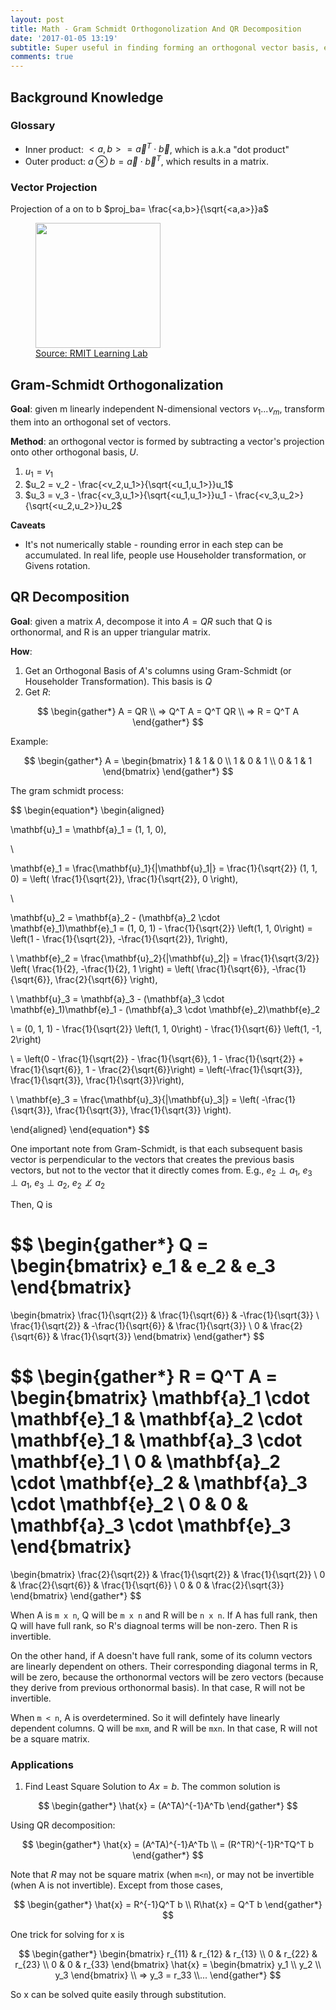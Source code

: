 ```yaml
---
layout: post
title: Math - Gram Schmidt Orthogonolization And QR Decomposition
date: '2017-01-05 13:19'
subtitle: Super useful in finding forming an orthogonal vector basis, e.g., Singular Value Decomposition
comments: true
---
```


## Background Knowledge

### Glossary

- Inner product: $<a,b> = \vec{a}^T \cdot \vec{b}$, which is a.k.a "dot product"
- Outer product: $a \otimes b = \vec{a} \cdot \vec{b}^T$, which results in a matrix.

### Vector Projection

Projection of a on to b $proj_ba= \frac{<a,b>}{\sqrt{<a,a>}}a$

<p align="center">
    <figure>
        <img src="https://github.com/user-attachments/assets/c646e1e5-2e46-4348-a862-be1dc63fd3f0" height="200" alt=""/>
        <figcaption><a href="https://www.google.com/url?sa=i&url=https%3A%2F%2Flearninglab.rmit.edu.au%2Fcontent%2Fv5-projection-vectors.html&psig=AOvVaw3fOwPqOMCslWyRPBmD2gXE&ust=1722182169016000&source=images&cd=vfe&opi=89978449&ved=0CBQQjhxqFwoTCPjUodXKx4cDFQAAAAAdAAAAABAJ">Source: RMIT Learning Lab</a></figcaption>
    </figure>
</p>

## Gram-Schmidt Orthogonalization

**Goal**: given m linearly independent N-dimensional vectors ${v_1 ... v_m}$, transform them into an orthogonal set of vectors.

**Method**: an orthogonal vector is formed by subtracting a vector's projection onto other orthogonal basis, $U$.
1. $u_1 = v_1$
2. $u_2 = v_2 - \frac{<v_2,u_1>}{\sqrt{<u_1,u_1>}}u_1$
3. $u_3 = v_3 - \frac{<v_3,u_1>}{\sqrt{<u_1,u_1>}}u_1 - \frac{<v_3,u_2>}{\sqrt{<u_2,u_2>}}u_2$

**Caveats**

- It's not numerically stable - rounding error in each step can be accumulated. In real life, people use Householder transformation, or Givens rotation.

## QR Decomposition

**Goal**: given a matrix $A$, decompose it into $A=QR$ such that Q is orthonormal, and R is an upper triangular matrix. 

**How**:
1. Get an Orthogonal Basis of $A$'s columns using Gram-Schmidt (or Householder Transformation). This basis is $Q$
2. Get $R$:

$$
\begin{gather*}
A = QR 
\\ => Q^T A = Q^T QR 
\\ => R = Q^T A
\end{gather*}
$$

Example:

$$
\begin{gather*}
A = \begin{bmatrix}
1 & 1 & 0 \\
1 & 0 & 1 \\
0 & 1 & 1
\end{bmatrix}
\end{gather*}
$$

The gram schmidt process:

$$
\begin{equation*}
\begin{aligned}

\mathbf{u}_1 = \mathbf{a}_1 = (1, 1, 0),

\\

\mathbf{e}_1 = \frac{\mathbf{u}_1}{\|\mathbf{u}_1\|} = \frac{1}{\sqrt{2}} (1, 1, 0) = \left( \frac{1}{\sqrt{2}}, \frac{1}{\sqrt{2}}, 0 \right),

\\

\mathbf{u}_2 = \mathbf{a}_2 - (\mathbf{a}_2 \cdot \mathbf{e}_1)\mathbf{e}_1 = (1, 0, 1) - \frac{1}{\sqrt{2}} \left(1, 1, 0\right) = \left(1 - \frac{1}{\sqrt{2}}, -\frac{1}{\sqrt{2}}, 1\right),

\\
\mathbf{e}_2 = \frac{\mathbf{u}_2}{\|\mathbf{u}_2\|} = \frac{1}{\sqrt{3/2}} \left( \frac{1}{2}, -\frac{1}{2}, 1 \right) = \left( \frac{1}{\sqrt{6}}, -\frac{1}{\sqrt{6}}, \frac{2}{\sqrt{6}} \right),

\\
\mathbf{u}_3 = \mathbf{a}_3 - (\mathbf{a}_3 \cdot \mathbf{e}_1)\mathbf{e}_1 - (\mathbf{a}_3 \cdot \mathbf{e}_2)\mathbf{e}_2

\\
= (0, 1, 1) - \frac{1}{\sqrt{2}} \left(1, 1, 0\right) - \frac{1}{\sqrt{6}} \left(1, -1, 2\right)

\\
= \left(0 - \frac{1}{\sqrt{2}} - \frac{1}{\sqrt{6}}, 1 - \frac{1}{\sqrt{2}} + \frac{1}{\sqrt{6}}, 1 - \frac{2}{\sqrt{6}}\right) = \left(-\frac{1}{\sqrt{3}}, \frac{1}{\sqrt{3}}, \frac{1}{\sqrt{3}}\right),

\\
\mathbf{e}_3 = \frac{\mathbf{u}_3}{\|\mathbf{u}_3\|} = \left( -\frac{1}{\sqrt{3}}, \frac{1}{\sqrt{3}}, \frac{1}{\sqrt{3}} \right).

\end{aligned}
\end{equation*}
$$

One important note from Gram-Schmidt, is that each subsequent basis vector is perpendicular to the vectors that creates the previous basis vectors, but not to the vector that it directly comes from. E.g., $e_2\perp a_1$, $e_3\perp a_1$, $e_3\perp a_2$, $e_2 \not\perp a_2$

Then, Q is 

$$
\begin{gather*}
Q = \begin{bmatrix}
e_1 & e_2 & e_3
\end{bmatrix}
= 
\begin{bmatrix} 
\frac{1}{\sqrt{2}} & \frac{1}{\sqrt{6}} & -\frac{1}{\sqrt{3}} \\
\frac{1}{\sqrt{2}} & -\frac{1}{\sqrt{6}} & \frac{1}{\sqrt{3}} \\
0 & \frac{2}{\sqrt{6}} & \frac{1}{\sqrt{3}}
\end{bmatrix}
\end{gather*}
$$

$$
\begin{gather*}
R = Q^T A = \begin{bmatrix} 
\mathbf{a}_1 \cdot \mathbf{e}_1 & \mathbf{a}_2 \cdot \mathbf{e}_1 & \mathbf{a}_3 \cdot \mathbf{e}_1 \\
0 & \mathbf{a}_2 \cdot \mathbf{e}_2 & \mathbf{a}_3 \cdot \mathbf{e}_2 \\
0 & 0 & \mathbf{a}_3 \cdot \mathbf{e}_3 
\end{bmatrix} 
= 
\begin{bmatrix} 
\frac{2}{\sqrt{2}} & \frac{1}{\sqrt{2}} & \frac{1}{\sqrt{2}} \\
0 & \frac{2}{\sqrt{6}} & \frac{1}{\sqrt{6}} \\
0 & 0 & \frac{2}{\sqrt{3}}
\end{bmatrix}
\end{gather*}
$$

When A is `m x n`, Q will be `m x n` and R will be `n x n`. If A has full rank, then Q will have full rank, so R's diagnoal terms will be non-zero. Then R is invertible. 

On the other hand, if A doesn't have full rank, some of its column vectors are linearly dependent on others. Their corresponding diagonal terms in R, will be zero, because the orthonormal vectors will be zero vectors (because they derive from previous orthonormal basis). In that case, R will not be invertible.

When `m < n`, A is overdetermined. So it will defintely have linearly dependent columns. Q will be `mxm`, and R will be `mxn`. In that case, R will not be a square matrix.

### Applications

1. Find Least Square Solution to $Ax = b$. The common solution is 

$$
\begin{gather*}
\hat{x} = (A^TA)^{-1}A^Tb
\end{gather*}
$$

Using QR decomposition:

$$
\begin{gather*}
\hat{x} = (A^TA)^{-1}A^Tb
\\ = (R^TR)^{-1}R^TQ^T b
\end{gather*}
$$

Note that $R$ may not be square matrix (when `m<n`), or may not be invertible (when A is not invertible). Except from those cases, 

$$
\begin{gather*}
\hat{x} = R^{-1}Q^T b
\\
R\hat{x} = Q^T b
\end{gather*}
$$

One trick for solving for x is 

$$
\begin{gather*}
\begin{bmatrix}
r_{11} & r_{12} & r_{13} \\
0 & r_{22} & r_{23} \\
0 & 0 & r_{33}
\end{bmatrix} \hat{x} = 
\begin{bmatrix}
y_1 \\ y_2 \\ y_3
\end{bmatrix}
\\ => 
y_3 = r_33 
\\...
\end{gather*}
$$

So x can be solved quite easily through substitution.
